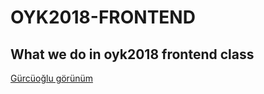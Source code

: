 # OYK2018-FRONTEND
## What we do in oyk2018 frontend class

[Gürcüoğlu görünüm](https://seymanurmutlu.github.io/OYK2018-FRONTEND/gurcuogluOB/)
